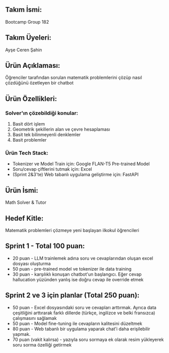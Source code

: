 ## Takım İsmi:
Bootcamp Group 182

## Takım Üyeleri:
Ayşe Ceren Şahin

## Ürün Açıklaması:
Öğrenciler tarafından sorulan matematik problemlerini çözüp nasıl çözdüğünü özetleyen bir chatbot

## Ürün Özellikleri:

### Solver'ın çözebildiği konular: 
1. Basit dört işlem
2. Geometrik şekillerin alan ve çevre hesaplaması
3. Basit tek bilinmeyenli denklemler
4. Basit problemler

### Ürün Tech Stack:
- Tokenizer ve Model Train için: Google FLAN-T5 Pre-trained Model
- Soru/cevap çiftlerini tutmak için: Excel
- (Sprint 2&3'te) Web tabanlı uygulama geliştirme için: FastAPI

## Ürün İsmi:
Math Solver & Tutor

## Hedef Kitle:
Matematik problemleri çözmeye yeni başlayan ilkokul öğrencileri 

## Sprint 1 - Total 100 puan:

- 20 puan - LLM trainlemek adına soru ve cevaplarından oluşan excel dosyası oluşturma
- 50 puan - pre-trained model ve tokenizer ile data training
- 30 puan - karşılıklı konuşan chatbot'un başlangıcı. Eğer cevap hallucation yüzünden yanlış ise doğru cevap ile override etmek

## Sprint 2 ve 3 için planlar (Total 250 puan):

- 50 puan - Excel dosyasındaki soru ve cevapları arttırmak. Ayrıca data çeşitliğini arttırarak farklı dillerde (türkçe, ingilizce ve belki fransızca) çalışmasını sağlamak
- 50 puan - Model fine-tuning ile cevapların kalitesini düzeltmek
- 80 puan - Web tabanlı bir uygulama yaparak chat'i daha erişilebilir yapmak.
- 70 puan (vakit kalırsa) - yazıyla soru sormaya ek olarak resim yükleyerek soru sorma özelliği getirmek
